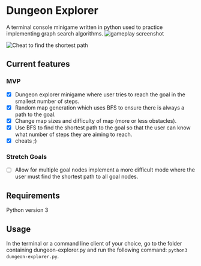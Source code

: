 # Dungeon Explorer
A terminal console minigame written in python used to practice implementing graph search algorithms.
![gameplay screenshot](https://github.com/ConnorSClair/dungeon_explorer/blob/master/screenshot.png "gameplay screenshot")

![Cheat to find the shortest path](https://github.com/ConnorSClair/dungeon_explorer/blob/master/cheat.png "shorted path")

## Current features
### MVP
- [x] Dungeon explorer minigame where user tries to reach the goal in the smallest number of steps. 
- [x] Random map generation which uses BFS to ensure there is always a path to the goal.
- [x] Change map sizes and difficulty of map (more or less obstacles).
- [x] Use BFS to find the shortest path to the goal so that the user can know what number of steps they are aiming to reach.
- [x] cheats ;)
### Stretch Goals
- [ ] Allow for multiple goal nodes implement a more difficult mode where the user must find the shortest path to all goal nodes.

## Requirements 
Python version 3

## Usage 
In the terminal or a command line client of your choice, go to the folder containing dungeon-explorer.py and run the following command: ```python3 dungeon-explorer.py```.
